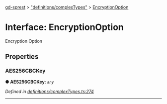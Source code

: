 [gd-sprest](../README.md) > ["definitions/complexTypes"](../modules/_definitions_complextypes_.md) > [EncryptionOption](../interfaces/_definitions_complextypes_.encryptionoption.md)



# Interface: EncryptionOption


Encryption Option


## Properties
<a id="aes256cbckey"></a>

###  AES256CBCKey

**●  AES256CBCKey**:  *`any`* 

*Defined in [definitions/complexTypes.ts:274](https://github.com/gunjandatta/sprest/blob/3de79f1/src/definitions/complexTypes.ts#L274)*





___


